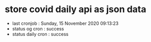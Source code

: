 # store covid daily api as json data

- last cronjob : Sunday, 15 November 2020 09:13:23
- status og cron : success
- status daily cron : success
      
      